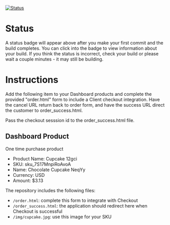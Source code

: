 [![Status](https://img.shields.io/badge/status-NO%20COMMIT-blue.svg)](https://github.com/lorence-crowdbotics/bakery_scaffold_cZ0pRLThNG6YQJLR)


# Status

A status badge will appear above after you make your first commit and the build completes. You can click into the badge to view information about your build. If you think the status is incorrect, check your build or please wait a couple minutes - it may still be building.

# Instructions

Add the following item to your Dashboard products and complete the provided "order.html" form to include a Client checkout integration. Have the cancel URL return back to order form, and have the success URL direct the customer to order_success.html.

Pass the checkout sesssion id to the order_success.html file.

## Dashboard Product
One time purchase product
* Product Name: Cupcake 12gci
* SKU: sku_7S17MnpiRoAvoA
* Name: Chocolate Cupcake NeqYy
* Currency: USD
* Amount: $3.13

The repository includes the following files:
* `/order.html`: complete this form to integrate with Checkout
* `/order_success.html`: the application should redirect here when Checkout is successful
* `/img/cupcake.jpg`: use this image for your SKU
